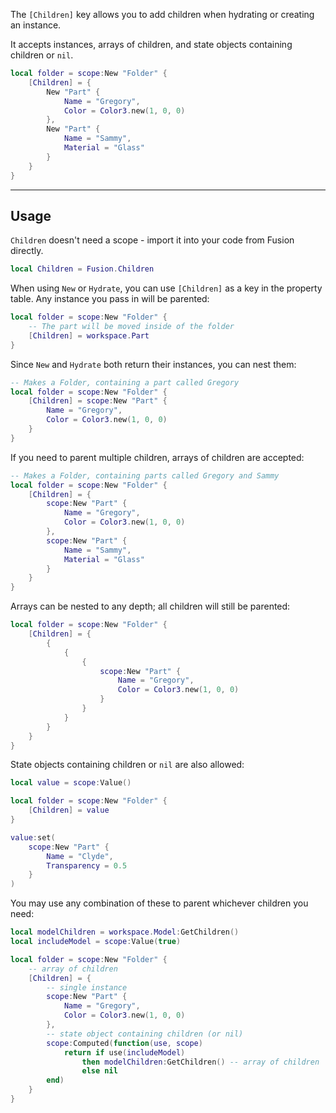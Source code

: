 The `[Children]` key allows you to add children when hydrating or creating an
instance.

It accepts instances, arrays of children, and state objects containing children
or `nil`.

```Lua
local folder = scope:New "Folder" {
    [Children] = {
        New "Part" {
            Name = "Gregory",
            Color = Color3.new(1, 0, 0)
        },
        New "Part" {
            Name = "Sammy",
            Material = "Glass"
        }
    }
}
```

-----

## Usage

`Children` doesn't need a scope - import it into your code from Fusion
directly.

```Lua
local Children = Fusion.Children
```

When using `New` or `Hydrate`, you can use `[Children]` as a key in the property
table. Any instance you pass in will be parented:

```Lua
local folder = scope:New "Folder" {
    -- The part will be moved inside of the folder
    [Children] = workspace.Part
}
```

Since `New` and `Hydrate` both return their instances, you can nest them:

```Lua
-- Makes a Folder, containing a part called Gregory
local folder = scope:New "Folder" {
    [Children] = scope:New "Part" {
        Name = "Gregory",
        Color = Color3.new(1, 0, 0)
    }
}
```

If you need to parent multiple children, arrays of children are accepted:

```Lua
-- Makes a Folder, containing parts called Gregory and Sammy
local folder = scope:New "Folder" {
    [Children] = {
        scope:New "Part" {
            Name = "Gregory",
            Color = Color3.new(1, 0, 0)
        },
        scope:New "Part" {
            Name = "Sammy",
            Material = "Glass"
        }
    }
}
```

Arrays can be nested to any depth; all children will still be parented:

```Lua
local folder = scope:New "Folder" {
    [Children] = {
        {
            {
                {
                    scope:New "Part" {
                        Name = "Gregory",
                        Color = Color3.new(1, 0, 0)
                    }
                }
            }
        }
    }
}
```

State objects containing children or `nil` are also allowed:

```Lua
local value = scope:Value()

local folder = scope:New "Folder" {
    [Children] = value
}

value:set(
    scope:New "Part" {
        Name = "Clyde",
        Transparency = 0.5
    }
)
```

You may use any combination of these to parent whichever children you need:

```Lua
local modelChildren = workspace.Model:GetChildren()
local includeModel = scope:Value(true)

local folder = scope:New "Folder" {
    -- array of children
    [Children] = {
        -- single instance
        scope:New "Part" {
            Name = "Gregory",
            Color = Color3.new(1, 0, 0)
        },
        -- state object containing children (or nil)
        scope:Computed(function(use, scope)
            return if use(includeModel)
                then modelChildren:GetChildren() -- array of children
                else nil
        end)
    }
}
```